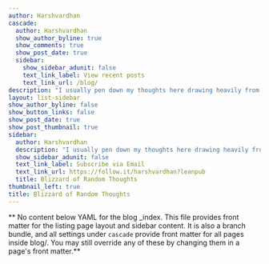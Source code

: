 ```yaml
---
author: Harshvardhan
cascade:
  author: Harshvardhan
  show_author_byline: true
  show_comments: true
  show_post_date: true
  sidebar:
    show_sidebar_adunit: false
    text_link_label: View recent posts
    text_link_url: /blog/
description: "I usually pen down my thoughts here drawing heavily from anecdotes and personal experiences."
layout: list-sidebar
show_author_byline: false
show_button_links: false
show_post_date: true
show_post_thumbnail: true
sidebar:
  author: Harshvardhan
  description: "I usually pen down my thoughts here drawing heavily from anecdotes and personal experiences."
  show_sidebar_adunit: false
  text_link_label: Subscribe via Email
  text_link_url: https://follow.it/harshvardhan?leanpub
  title: Blizzard of Random Thoughts
thumbnail_left: true
title: Blizzard of Random Thoughts
---
```


** No content below YAML for the blog _index. This file provides front matter for the listing page layout and sidebar content. It is also a branch bundle, and all settings under `cascade` provide front matter for all pages inside blog/. You may still override any of these by changing them in a page's front matter.**
